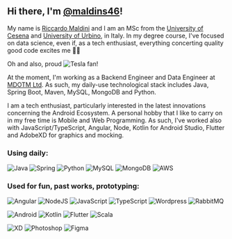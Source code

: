 <!---
maldins46/maldins46 is a ✨ special ✨ repository because its `README.md` (this file) appears on your GitHub profile.
You can click the Preview link to take a look at your changes.
--->

## Hi there, I'm [@maldins46](https://www.riccardomaldini.it)!

My name is [Riccardo Maldini](https://www.riccardomaldini.it) and I am an MSc from the [University of Cesena](https://corsi.unibo.it/magistrale/IngegneriaScienzeInformatiche) and [University of Urbino](https://informatica.uniurb.it/triennale), in Italy. In my degree course, I've focused on data science, even if, as a tech enthusiast, everything concerting quality good code excites me 👨‍💻 

Oh and also, proud ![Tesla](https://aleen42.github.io/badges/src/tesla.svg) fan!


At the moment, I'm working as a Backend Engineer and Data Engineer at [MDOTM Ltd](https://www.mdotm.eu). As such, my daily-use technological stack includes Java, Spring Boot, Maven, MySQL, MongoDB and Python.

I am a tech enthusiast, particularly interested in the latest innovations concerning the Android Ecosystem. 
A personal hobby that I like to carry on in my free time is Mobile and Web Programming. As such, I've worked also with JavaScript/TypeScript, Angular, Node, Kotlin for Android Studio, Flutter and AdobeXD for graphics and mocking.


### Using daily:
![Java](https://img.shields.io/badge/Java-ED8B00?style=for-the-badge&logo=java&logoColor=white)
![Spring](https://img.shields.io/badge/Spring-6DB33F?style=for-the-badge&logo=spring&logoColor=white)
![Python](https://img.shields.io/badge/Python-3776AB?style=for-the-badge&logo=python&logoColor=white)
![MySQL](https://img.shields.io/badge/MySQL-00000F?style=for-the-badge&logo=mysql&logoColor=white)
![MongoDB](https://img.shields.io/badge/MongoDB-4EA94B?style=for-the-badge&logo=mongodb&logoColor=white)
![AWS](https://img.shields.io/badge/Amazon_AWS-FF9900?style=for-the-badge&logo=amazonaws&logoColor=white)

### Used for fun, past works, prototyping:
![Angular](https://img.shields.io/badge/Angular-DD0031?style=for-the-badge&logo=angular&logoColor=white)
![NodeJS](https://img.shields.io/badge/Node.js-43853D?style=for-the-badge&logo=node.js&logoColor=white)
![JavaScript](https://img.shields.io/badge/JavaScript-F7DF1E?style=for-the-badge&logo=javascript&logoColor=black)
![TypeScript](https://img.shields.io/badge/TypeScript-007ACC?style=for-the-badge&logo=typescript&logoColor=white)
![Wordpress](https://img.shields.io/badge/Wordpress-21759B?style=for-the-badge&logo=wordpress&logoColor=white)
![RabbitMQ](https://img.shields.io/badge/rabbitmq-%23FF6600.svg?&style=for-the-badge&logo=rabbitmq&logoColor=white)


![Android](https://img.shields.io/badge/Android-3DDC84?style=for-the-badge&logo=android&logoColor=white)
![Kotlin](https://img.shields.io/badge/Kotlin-0095D5?&style=for-the-badge&logo=kotlin&logoColor=white)
![Flutter](https://img.shields.io/badge/Flutter-02569B?style=for-the-badge&logo=flutter&logoColor=white)
![Scala](https://img.shields.io/badge/Scala-DC322F?style=for-the-badge&logo=scala&logoColor=white)

![XD](https://img.shields.io/badge/Adobe%20XD-470137?style=for-the-badge&logo=Adobe%20XD&logoColor=#FF61F6)
![Photoshop](https://img.shields.io/badge/Adobe%20Photoshop-31A8FF?style=for-the-badge&logo=Adobe%20Photoshop&logoColor=black)
![Figma](https://img.shields.io/badge/Figma-F24E1E?style=for-the-badge&logo=figma&logoColor=white)
